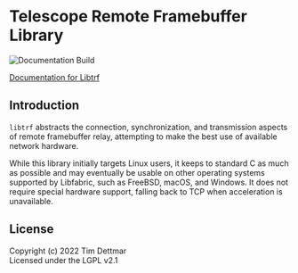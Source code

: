 # Telescope Remote Framebuffer Library

![Documentation Build](https://github.com/telescope-proj/libtrf/actions/workflows/docs.yml/badge.svg)

[Documentation for Libtrf](https://telescope-proj.github.io/libtrf/)
## Introduction

`libtrf` abstracts the connection, synchronization, and transmission aspects of remote framebuffer relay, attempting to make the best use of available network hardware. 

While this library initially targets Linux users, it keeps to standard C as much as possible and may eventually be usable on other operating systems supported by Libfabric, such as FreeBSD, macOS, and Windows. It does not require special hardware support, falling back to TCP when acceleration is unavailable.

## License

Copyright (c) 2022 Tim Dettmar  
Licensed under the LGPL v2.1